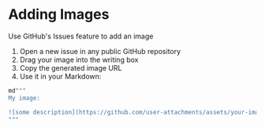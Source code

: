 # Adding Images

Use GitHub's Issues feature to add an image

1. Open a new issue in any public GitHub repository
2. Drag your image into the writing box
3. Copy the generated image URL
4. Use it in your Markdown:

```julia
md"""
My image:

![some description](https://github.com/user-attachments/assets/your-image-id)
"""
